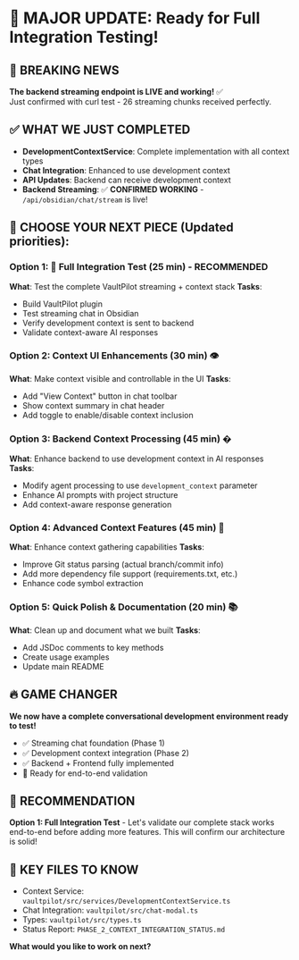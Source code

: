 # 🎉 MAJOR UPDATE: Ready for Full Integration Testing!

## 🚨 BREAKING NEWS
**The backend streaming endpoint is LIVE and working!** ✅  
Just confirmed with curl test - 26 streaming chunks received perfectly.

## ✅ WHAT WE JUST COMPLETED
- **DevelopmentContextService**: Complete implementation with all context types
- **Chat Integration**: Enhanced to use development context  
- **API Updates**: Backend can receive development context
- **Backend Streaming**: ✅ **CONFIRMED WORKING** - `/api/obsidian/chat/stream` is live!

## 🎯 CHOOSE YOUR NEXT PIECE (Updated priorities):

### Option 1: 🚀 Full Integration Test (25 min) - **RECOMMENDED**
**What**: Test the complete VaultPilot streaming + context stack
**Tasks**:
- Build VaultPilot plugin
- Test streaming chat in Obsidian
- Verify development context is sent to backend
- Validate context-aware AI responses

### Option 2: Context UI Enhancements (30 min) 👁️
**What**: Make context visible and controllable in the UI
**Tasks**:
- Add "View Context" button in chat toolbar
- Show context summary in chat header  
- Add toggle to enable/disable context inclusion

### Option 3: Backend Context Processing (45 min) �
**What**: Enhance backend to use development context in AI responses
**Tasks**:
- Modify agent processing to use `development_context` parameter
- Enhance AI prompts with project structure
- Add context-aware response generation

### Option 4: Advanced Context Features (45 min) 🔧
**What**: Enhance context gathering capabilities
**Tasks**:
- Improve Git status parsing (actual branch/commit info)
- Add more dependency file support (requirements.txt, etc.)
- Enhance code symbol extraction

### Option 5: Quick Polish & Documentation (20 min) 📚
**What**: Clean up and document what we built
**Tasks**:
- Add JSDoc comments to key methods
- Create usage examples
- Update main README

## 🔥 GAME CHANGER
**We now have a complete conversational development environment ready to test!**

- ✅ Streaming chat foundation (Phase 1) 
- ✅ Development context integration (Phase 2)
- ✅ Backend + Frontend fully implemented
- 🧪 Ready for end-to-end validation

## 🤔 RECOMMENDATION
**Option 1: Full Integration Test** - Let's validate our complete stack works end-to-end before adding more features. This will confirm our architecture is solid!

## 📁 KEY FILES TO KNOW
- Context Service: `vaultpilot/src/services/DevelopmentContextService.ts`
- Chat Integration: `vaultpilot/src/chat-modal.ts`
- Types: `vaultpilot/src/types.ts`
- Status Report: `PHASE_2_CONTEXT_INTEGRATION_STATUS.md`

**What would you like to work on next?**
